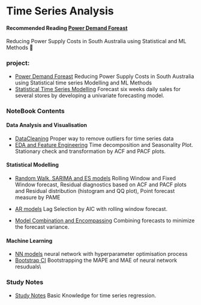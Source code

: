 # Time Series Analysis

#### Recommended Reading [Power Demand Foreast](../master/MachineLearningTimeSeries/Report.pdf)
Reducing Power Supply Costs in South Australia using Statistical and ML Methods 🙂

### project:
- [Power Demand Foreast](../master/MachineLearningTimeSeries/Report.pdf) Reducing Power Supply Costs in South Australia using Statistical time series Modelling and ML Methods
- [Statistical Time Series Modelling](../master/StatisticalTimeSeries/notebook/QBUS2820_task2.ipynb) Forecast six weeks daily sales for several stores by developing a univariate forecasting model.



### NoteBook Contents
#### Data Analysis and Visualisation
- [DataCleaning](../master/MachineLearningTimeSeries/notebook/EDAandFeatureEngineering/DataCleaning.ipynb) Proper way to remove outliers for time series data
- [EDA and Feature Engineering](../master/MachineLearningTimeSeries/notebook/EDAandFeatureEngineering/EDA_and_Feature_Engineering.ipynb) Time decomposition and Seasonality Plot. Stationary check and transformation by ACF and PACF plots.


#### Statistical Modelling
- [Random Walk, SARIMA and ES models](../master/MachineLearningTimeSeries/notebook/StatisticalModels/RandomWalk_SARIMA_ES.ipynb.ipynb) Rolling Window and Fixed Window forecast, Residual diagnostics based on ACF and PACF plots and Residual distribution (histogram and QQ plot), Point forecast measure by PAME

- [AR models](../master/MachineLearningTimeSeries/notebook/StatisticalModels/AR_models.ipynb) Lag Selection by AIC with rolling window forecast.

- [Model Combination and Encompassing](../master/MachineLearningTimeSeries/notebook/StatisticalModels/Model_Combination.ipynb) Combining forecasts to minimize the forecast variance.




#### Machine Learning 
- [NN models](../master/MachineLearningTimeSeries/notebook/MachineLearningModels/NN_with_HyperparameterOptimization.ipynb) neural network with hyperparameter optimisation process
- [Bootstrap CI](../master/MachineLearningTimeSeries/notebook/MachineLearningModels/NN_with_HyperparameterOptimization.ipynb) 
Bootstrapping the MAPE and MAE of neural network resuduals\

### Study Notes
- [Study Notes](../master/TimeSeriesAnalysis/LinearRegressionTimeSeries-master/Notes.pdf) 
Basic Knowledge for time series regression.


